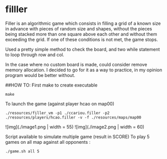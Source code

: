 # filller

Filler is an algorithmic game which consists in filling a grid of a known size in advance
with pieces of random size and shapes, without the pieces being stacked more than one
square above each other and without them exceeding the grid. If one of these conditions
is not met, the game stops.

Used a pretty simple method to check the board, and two while statement to loop through row and col.

In the case where no custom board is made, could consider remove memory allocation.
I decided to go for it as a way to practice, in my opinion program would be better without.

##HOW TO:
First make to create executable
```
make
```

To launch the game (against player hcao on map00)
```
./resources/filler_vm -p1 ./ccariou.filler -p2 ./resources/players/hcao.filler -v -f ./resources/maps/map00
```
![img](./image1.png | width = 55) 
![img](./image2.png | width = 60)

Script available to simulate multiple game (result in SCORE)
To play 5 games on all map against all opponents :
```
./game.sh all 5
```
